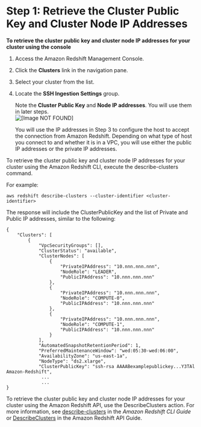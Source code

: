 # Step 1: Retrieve the Cluster Public Key and Cluster Node IP Addresses<a name="load-from-host-steps-retrieve-key-and-ips"></a>

**To retrieve the cluster public key and cluster node IP addresses for your cluster using the console**

1. Access the Amazon Redshift Management Console\.

1. Click the **Clusters** link in the navigation pane\.

1. Select your cluster from the list\. 

1. Locate the **SSH Ingestion Settings** group\.

   Note the **Cluster Public Key** and **Node IP addresses**\. You will use them in later steps\.  
![\[Image NOT FOUND\]](http://docs.aws.amazon.com/redshift/latest/dg/images/copy-from-ssh-console-2.png)

   You will use the IP addresses in Step 3 to configure the host to accept the connection from Amazon Redshift\. Depending on what type of host you connect to and whether it is in a VPC, you will use either the public IP addresses or the private IP addresses\.

To retrieve the cluster public key and cluster node IP addresses for your cluster using the Amazon Redshift CLI, execute the describe\-clusters command\. 

For example: 

```
aws redshift describe-clusters --cluster-identifier <cluster-identifier> 
```

 The response will include the ClusterPublicKey and the list of Private and Public IP addresses, similar to the following: 

```
{
    "Clusters": [
        {
            "VpcSecurityGroups": [], 
            "ClusterStatus": "available", 
            "ClusterNodes": [
                {
                    "PrivateIPAddress": "10.nnn.nnn.nnn", 
                    "NodeRole": "LEADER", 
                    "PublicIPAddress": "10.nnn.nnn.nnn"
                }, 
                {
                    "PrivateIPAddress": "10.nnn.nnn.nnn", 
                    "NodeRole": "COMPUTE-0", 
                    "PublicIPAddress": "10.nnn.nnn.nnn"
                }, 
                {
                    "PrivateIPAddress": "10.nnn.nnn.nnn", 
                    "NodeRole": "COMPUTE-1", 
                    "PublicIPAddress": "10.nnn.nnn.nnn"
                }
            ], 
            "AutomatedSnapshotRetentionPeriod": 1, 
            "PreferredMaintenanceWindow": "wed:05:30-wed:06:00", 
            "AvailabilityZone": "us-east-1a", 
            "NodeType": "ds2.xlarge", 
            "ClusterPublicKey": "ssh-rsa AAAABexamplepublickey...Y3TAl Amazon-Redshift", 
             ...
             ...
}
```

To retrieve the cluster public key and cluster node IP addresses for your cluster using the Amazon Redshift API, use the DescribeClusters action\. For more information, see [describe\-clusters](https://docs.aws.amazon.com/cli/latest/reference/redshift/describe-clusters.html) in the *Amazon Redshift CLI Guide* or [DescribeClusters](https://docs.aws.amazon.com/redshift/latest/APIReference/API_DescribeClusters.html) in the Amazon Redshift API Guide\. 